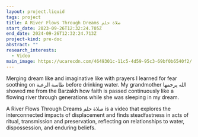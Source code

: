 ```yaml
---
layout: project.liquid
tags: project
title: A River Flows Through Dreams صلاة حلم
start_date: 2023-09-26T12:32:24.705Z
end_date: 2024-09-26T12:32:24.713Z
project-kind: pre-doc
abstract: ""
research_interests:
  - Video
main_image: https://ucarecdn.com/4649301c-11c5-4d59-95c3-69bf0b6540f2/
---
```

Merging dream like and imaginative like with prayers I learned for fear soothing on طاسة الرعبة before drinking water. My grandmother الله يرحمها showed me from the Barzakh how faith is passed continuously like a flowing river through generations while she was sleeping in my dream.

A River Flows Through Dreams صلاة حلم is a video that explores the interconnected impacts of displacement and finds steadfastness in acts of ritual, transmission and preservation, reflecting on relationships to water, dispossession, and enduring beliefs.